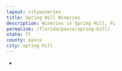 ```yaml
---
layout: citywineries
title: Spring Hill Wineries
description: Wineries in Spring Hill, FL
permalink: /florida/pasco/spring-hill/
state: fl
county: pasco
city: spring hill
---
```

-
